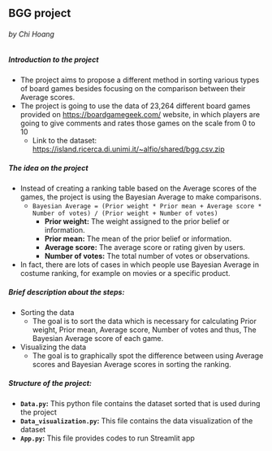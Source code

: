 ## BGG project
###### _by Chi Hoang_

##### Introduction to the project
- The project aims to propose a different method in sorting various types of board games besides focusing on the comparison between their Average scores.
- The project is going to use the data of 23,264 different board games provided on https://boardgamegeek.com/ website, in which players are going to give comments and rates those games on the scale from 0 to 10
  - Link to the dataset: https://island.ricerca.di.unimi.it/~alfio/shared/bgg.csv.zip

##### The idea on the project
- Instead of creating a ranking table based on the Average scores of the games, the project is using the Bayesian Average to make comparisons.
  - `Bayesian Average = (Prior weight * Prior mean + Average score * Number of votes) / (Prior weight + Number of votes)`
    - **Prior weight:** The weight assigned to the prior belief or information.
    - **Prior mean:** The mean of the prior belief or information.
    - **Average score:** The average score or rating given by users.
    - **Number of votes:** The total number of votes or observations.
- In fact, there are lots of cases in which people use Bayesian Average in costume ranking, for example on movies or a specific product.

##### Brief description about the steps:
- Sorting the data
  - The goal is to sort the data which is necessary for calculating Prior weight, Prior mean, Average score, Number of votes and thus, The Bayesian Average score of each game. 
- Visualizing the data
  - The goal is to graphically spot the difference between using Average scores and Bayesian Average scores in sorting the ranking.

##### Structure of the project:
- **`Data.py`:** This python file contains the dataset sorted that is used during the project
- **`Data_visualization.py`:** This file contains the data visualization of the dataset
- **`App.py`:** This file provides codes to run Streamlit app






